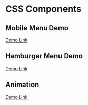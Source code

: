 # CSS Components



## Mobile Menu Demo

[Demo Link](https://metinsucu.github.io/cssComponents/mobileMenu/index.html)

## Hamburger Menu Demo

[Demo Link](https://metinsucu.github.io/cssComponents/hamburgerMenu/index.html)

## Animation

[Demo Link](https://metinsucu.github.io/cssComponents/animations/index.html)
